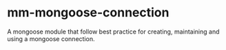 mm-mongoose-connection
======================

A mongoose module that follow best practice for creating, maintaining and using a mongoose connection.
